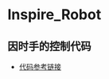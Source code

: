 # Inspire_Robot
 
## 因时手的控制代码
* [代码参考链接](https://github.com/cheng9911/Inspire_Robot/blob/main/html/_inspire_8hpp.html)